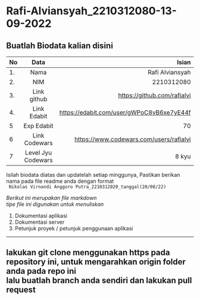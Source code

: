 # Rafi-Alviansyah_2210312080-13-09-2022
**Buatlah Biodata kalian disini** <br />
----------------------------------------
|No | Data  | Isian|
|---|:-------:|------:|
|1. |Nama     | Rafi Alviansyah |
|2.| NIM        | 2210312080 |
|3. |Link github | https://github.com/rafialvi |
|4.| Link Edabit |https://edabit.com/user/gWPoC8vB6xe7yE44f  |
|5|Exp Edabit   |  70 |
|6| Link Codewars| https://www.codewars.com/users/rafialvi   |
|7| Level Jyu Codewars|8 kyu|

Isilah biodata diatas dan updatelah setiap minggunya,
Pastikan berikan nama pada file readme anda dengan format <br/>
`
Nikolas Virnandi Anggoro Putra_2210312020_tanggal(20/08/22)` 

*Berikut ini merupakan file markdown <br/> tipe file ini digunakan untuk menuliskan*
1. Dokumentasi aplikasi
2. Dokumentasi server
3. Petunjuk proyek / petunjuk penggunaan aplikasi
----
**lakukan git clone menggunakan https pada repository ini, untuk mengarahkan origin folder anda pada repo ini<br/> lalu buatlah branch anda sendiri dan lakukan pull request**
----
